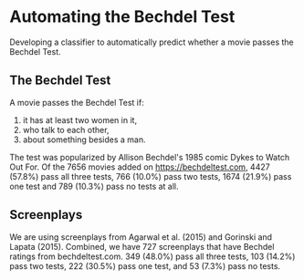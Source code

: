 # Automating the Bechdel Test
Developing a classifier to automatically predict whether a movie passes the Bechdel Test.

## The Bechdel Test
A movie passes the Bechdel Test if:
  1. it has at least two women in it,
  2. who talk to each other, 
  3. about something besides a man.
  
The test was popularized by Allison Bechdel's 1985 comic Dykes to Watch Out For. Of the 7656 movies added on https://bechdeltest.com, 4427 (57.8%) pass all three tests, 766 (10.0%) pass two tests, 1674 (21.9%) pass one test and 789 (10.3%) pass no tests at all.

## Screenplays
We are using screenplays from Agarwal et al. (2015) and Gorinski and Lapata (2015). Combined, we have 727 screenplays that have Bechdel ratings from bechdeltest.com. 349 (48.0%) pass all three tests, 103 (14.2%) pass two tests, 222 (30.5%) pass one test, and 53 (7.3%) pass no tests.
